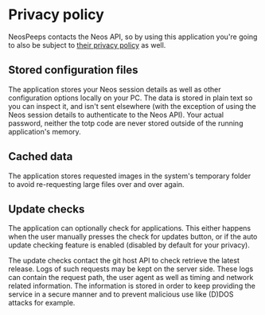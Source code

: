 # Privacy policy

NeosPeeps contacts the Neos API, so by using this application you're going to also be subject to [their privacy policy](https://wiki.neos.com/Neos_Wiki:Privacy_policy) as well.

## Stored configuration files

The application stores your Neos session details as well as other configuration options locally on your PC. The data is stored in plain text so you can inspect it, and isn't sent elsewhere (with the exception of using the Neos session details to authenticate to the Neos API). Your actual password, neither the totp code are never stored outside of the running application's memory.

## Cached data

The application stores requested images in the system's temporary folder to avoid re-requesting large files over and over again.

## Update checks

The application can optionally check for applications.
This either happens when the user manually presses the check for updates button, or if the auto update checking feature is enabled (disabled by default for your privacy).

The update checks contact the git host API to check retrieve the latest release.
Logs of such requests may be kept on the server side.
These logs can contain the request path, the user agent as well as timing and network related information.
The information is stored in order to keep providing the service in a secure manner and to prevent malicious use like (D)DOS attacks for example.
